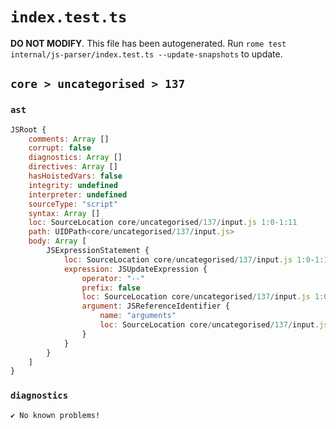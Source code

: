 # `index.test.ts`

**DO NOT MODIFY**. This file has been autogenerated. Run `rome test internal/js-parser/index.test.ts --update-snapshots` to update.

## `core > uncategorised > 137`

### `ast`

```javascript
JSRoot {
	comments: Array []
	corrupt: false
	diagnostics: Array []
	directives: Array []
	hasHoistedVars: false
	integrity: undefined
	interpreter: undefined
	sourceType: "script"
	syntax: Array []
	loc: SourceLocation core/uncategorised/137/input.js 1:0-1:11
	path: UIDPath<core/uncategorised/137/input.js>
	body: Array [
		JSExpressionStatement {
			loc: SourceLocation core/uncategorised/137/input.js 1:0-1:11
			expression: JSUpdateExpression {
				operator: "--"
				prefix: false
				loc: SourceLocation core/uncategorised/137/input.js 1:0-1:11
				argument: JSReferenceIdentifier {
					name: "arguments"
					loc: SourceLocation core/uncategorised/137/input.js 1:0-1:9 (arguments)
				}
			}
		}
	]
}
```

### `diagnostics`

```
✔ No known problems!

```
